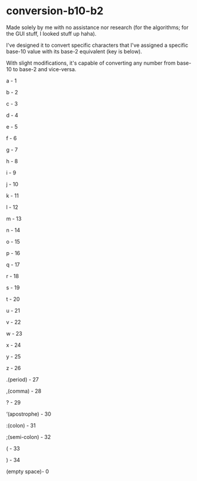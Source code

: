 # conversion-b10-b2
Made solely by me with no assistance nor research (for the algorithms; for the GUI stuff, I looked stuff up haha).

I've designed it to convert specific characters that I've assigned a specific base-10 value with its base-2 equivalent (key is below).

With slight modifications, it's capable of converting any number from base-10 to base-2 and vice-versa.


a - 1 

b - 2

c - 3

d - 4

e - 5

f - 6

g - 7

h - 8

i - 9

j - 10

k - 11

l - 12

m - 13

n - 14

o - 15

p - 16

q - 17

r - 18

s - 19

t - 20

u - 21 

v - 22

w - 23

x - 24

y - 25

z - 26

.(period)     - 27

,(comma)      - 28

?             - 29

‘(apostrophe) - 30

:(colon)      - 31

;(semi-colon) - 32

(             - 33

)             - 34

 (empty space)- 0
